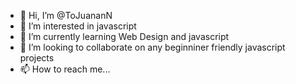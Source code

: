- 👋 Hi, I’m @ToJuananN
- 👀 I’m interested in javascript
- 🌱 I’m currently learning Web Design and javascript
- 💞️ I’m looking to collaborate on any beginniner friendly javascript projects
- 📫 How to reach me...

<!---
ToJuananN/ToJuananN is a ✨ special ✨ repository because its `README.md` (this file) appears on your GitHub profile.
You can click the Preview link to take a look at your changes.
--->
